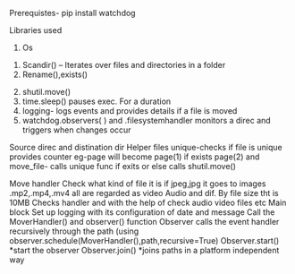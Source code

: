 Prerequistes-
pip install watchdog



Libraries used
1)	Os    
1.	Scandir() – Iterates over files and directories in a folder
2.	Rename(),exists()
2)	shutil.move()
3)	time.sleep() pauses exec. For a duration
4)	logging- logs events and provides details if a file is moved
5)	watchdog.observers( ) and .filesystemhandler 
monitors a direc and triggers when changes occur


Source direc and distination dir
Helper files unique-checks if file is unique provides counter eg-page will become page(1) if exists page(2)
 and move_file- calls unique func if exits or else calls shutil.move()

Move handler
Check what kind of file it is if jpeg,jpg it goes to images
.mp2,.mp4,.mv4 all are regarded as video
Audio and dif. By file size tht is 10MB
Checks handler and with the help of check audio video files etc 
Main block
Set up logging with its configuration of date and message
Call the MoverHandler() and observer() function
Observer calls the event handler recursively through the path
(using observer.schedule(MoverHandler(),path,recursive=True)
Observer.start()
*start the observer
Observer.join()
*joins paths in a platform independent way


